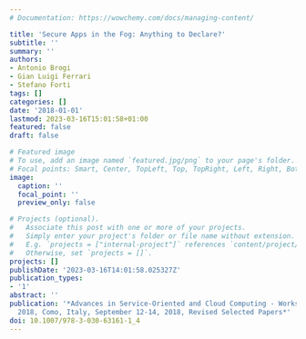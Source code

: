 ```yaml
---
# Documentation: https://wowchemy.com/docs/managing-content/

title: 'Secure Apps in the Fog: Anything to Declare?'
subtitle: ''
summary: ''
authors:
- Antonio Brogi
- Gian Luigi Ferrari
- Stefano Forti
tags: []
categories: []
date: '2018-01-01'
lastmod: 2023-03-16T15:01:58+01:00
featured: false
draft: false

# Featured image
# To use, add an image named `featured.jpg/png` to your page's folder.
# Focal points: Smart, Center, TopLeft, Top, TopRight, Left, Right, BottomLeft, Bottom, BottomRight.
image:
  caption: ''
  focal_point: ''
  preview_only: false

# Projects (optional).
#   Associate this post with one or more of your projects.
#   Simply enter your project's folder or file name without extension.
#   E.g. `projects = ["internal-project"]` references `content/project/deep-learning/index.md`.
#   Otherwise, set `projects = []`.
projects: []
publishDate: '2023-03-16T14:01:58.025327Z'
publication_types:
- '1'
abstract: ''
publication: '*Advances in Service-Oriented and Cloud Computing - Workshops of ESOCC
  2018, Como, Italy, September 12-14, 2018, Revised Selected Papers*'
doi: 10.1007/978-3-030-63161-1_4
---
```

